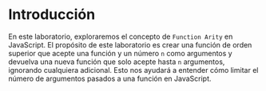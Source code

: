 # Introducción

En este laboratorio, exploraremos el concepto de `Function Arity` en JavaScript. El propósito de este laboratorio es crear una función de orden superior que acepte una función y un número `n` como argumentos y devuelva una nueva función que solo acepte hasta `n` argumentos, ignorando cualquiera adicional. Esto nos ayudará a entender cómo limitar el número de argumentos pasados a una función en JavaScript.
